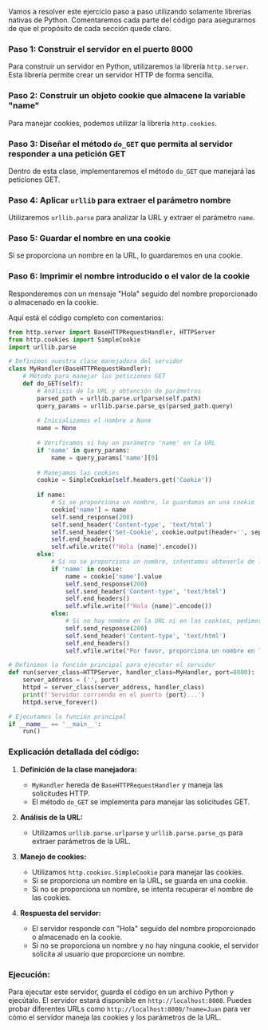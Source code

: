 Vamos a resolver este ejercicio paso a paso utilizando solamente librerías nativas de Python. Comentaremos cada parte del código para asegurarnos de que el propósito de cada sección quede claro.

### Paso 1: Construir el servidor en el puerto 8000
Para construir un servidor en Python, utilizaremos la librería `http.server`. Esta librería permite crear un servidor HTTP de forma sencilla.

### Paso 2: Construir un objeto cookie que almacene la variable "name"
Para manejar cookies, podemos utilizar la librería `http.cookies`.

### Paso 3: Diseñar el método `do_GET` que permita al servidor responder a una petición GET
Dentro de esta clase, implementaremos el método `do_GET` que manejará las peticiones GET.

### Paso 4: Aplicar `urllib` para extraer el parámetro nombre
Utilizaremos `urllib.parse` para analizar la URL y extraer el parámetro `name`.

### Paso 5: Guardar el nombre en una cookie
Si se proporciona un nombre en la URL, lo guardaremos en una cookie.

### Paso 6: Imprimir el nombre introducido o el valor de la cookie
Responderemos con un mensaje "Hola" seguido del nombre proporcionado o almacenado en la cookie.

Aquí está el código completo con comentarios:

```python
from http.server import BaseHTTPRequestHandler, HTTPServer
from http.cookies import SimpleCookie
import urllib.parse

# Definimos nuestra clase manejadora del servidor
class MyHandler(BaseHTTPRequestHandler):
    # Método para manejar las peticiones GET
    def do_GET(self):
        # Análisis de la URL y obtención de parámetros
        parsed_path = urllib.parse.urlparse(self.path)
        query_params = urllib.parse.parse_qs(parsed_path.query)
        
        # Inicializamos el nombre a None
        name = None
        
        # Verificamos si hay un parámetro 'name' en la URL
        if 'name' in query_params:
            name = query_params['name'][0]
        
        # Manejamos las cookies
        cookie = SimpleCookie(self.headers.get('Cookie'))
        
        if name:
            # Si se proporciona un nombre, lo guardamos en una cookie
            cookie['name'] = name
            self.send_response(200)
            self.send_header('Content-type', 'text/html')
            self.send_header('Set-Cookie', cookie.output(header='', sep=''))
            self.end_headers()
            self.wfile.write(f"Hola {name}".encode())
        else:
            # Si no se proporciona un nombre, intentamos obtenerlo de las cookies
            if 'name' in cookie:
                name = cookie['name'].value
                self.send_response(200)
                self.send_header('Content-type', 'text/html')
                self.end_headers()
                self.wfile.write(f"Hola {name}".encode())
            else:
                # Si no hay nombre en la URL ni en las cookies, pedimos al usuario que lo proporcione
                self.send_response(200)
                self.send_header('Content-type', 'text/html')
                self.end_headers()
                self.wfile.write("Por favor, proporciona un nombre en la URL".encode())

# Definimos la función principal para ejecutar el servidor
def run(server_class=HTTPServer, handler_class=MyHandler, port=8000):
    server_address = ('', port)
    httpd = server_class(server_address, handler_class)
    print(f'Servidor corriendo en el puerto {port}...')
    httpd.serve_forever()

# Ejecutamos la función principal
if __name__ == '__main__':
    run()
```

### Explicación detallada del código:
1. **Definición de la clase manejadora:**
   - `MyHandler` hereda de `BaseHTTPRequestHandler` y maneja las solicitudes HTTP.
   - El método `do_GET` se implementa para manejar las solicitudes GET.

2. **Análisis de la URL:**
   - Utilizamos `urllib.parse.urlparse` y `urllib.parse.parse_qs` para extraer parámetros de la URL.

3. **Manejo de cookies:**
   - Utilizamos `http.cookies.SimpleCookie` para manejar las cookies.
   - Si se proporciona un nombre en la URL, se guarda en una cookie.
   - Si no se proporciona un nombre, se intenta recuperar el nombre de las cookies.

4. **Respuesta del servidor:**
   - El servidor responde con "Hola" seguido del nombre proporcionado o almacenado en la cookie.
   - Si no se proporciona un nombre y no hay ninguna cookie, el servidor solicita al usuario que proporcione un nombre.

### Ejecución:
Para ejecutar este servidor, guarda el código en un archivo Python y ejecútalo. El servidor estará disponible en `http://localhost:8000`. Puedes probar diferentes URLs como `http://localhost:8000/?name=Juan` para ver cómo el servidor maneja las cookies y los parámetros de la URL.